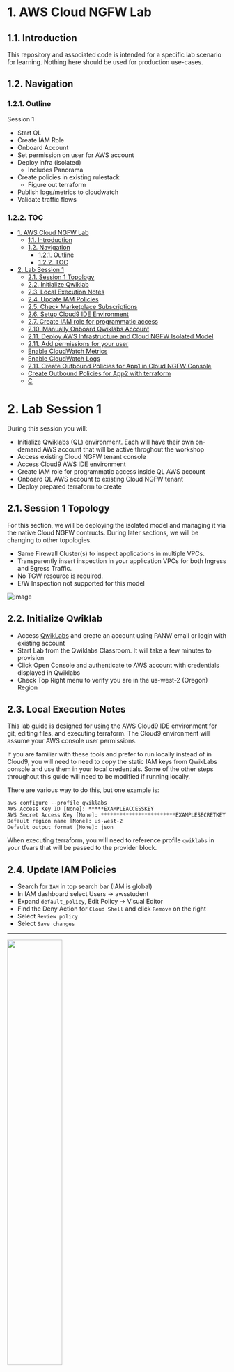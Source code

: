 # 1. AWS Cloud NGFW Lab

## 1.1. Introduction

This repository and associated code is intended for a specific lab scenario for learning. Nothing here should be used for production use-cases.

## 1.2. Navigation

### 1.2.1. Outline

Session 1
- Start QL
- Create IAM Role
- Onboard Account
- Set permission on user for AWS account
- Deploy infra (isolated)
  - Includes Panorama
- Create policies in existing rulestack
  - Figure out terraform
- Publish logs/metrics to cloudwatch
- Validate traffic flows

### 1.2.2. TOC

- [1. AWS Cloud NGFW Lab](#1-aws-cloud-ngfw-lab)
  - [1.1. Introduction](#11-introduction)
  - [1.2. Navigation](#12-navigation)
    - [1.2.1. Outline](#121-outline)
    - [1.2.2. TOC](#122-toc)
- [2. Lab Session 1](#2-lab-session-1)
  - [2.1. Session 1 Topology](#21-session-1-topology)
  - [2.2. Initialize Qwiklab](#22-initialize-qwiklab)
  - [2.3. Local Execution Notes](#23-local-execution-notes)
  - [2.4. Update IAM Policies](#24-update-iam-policies)
  - [2.5. Check Marketplace Subscriptions](#25-check-marketplace-subscriptions)
  - [2.6. Setup Cloud9 IDE Environment](#26-setup-cloud9-ide-environment)
  - [2.7. Create IAM role for programmatic access](#27-create-iam-role-for-programmatic-access)
  - [2.10. Manually Onboard Qwiklabs Account](#210-manually-onboard-qwiklabs-account)
  - [2.11. Deploy AWS Infrastructure and Cloud NGFW Isolated Model](#211-deploy-aws-infrastructure-and-cloud-ngfw-isolated-model)
  - [2.11. Add permissions for your user](#211-add-permissions-for-your-user)
  - [Enable CloudWatch Metrics](#enable-cloudwatch-metrics)
  - [Enable CloudWatch Logs](#enable-cloudwatch-logs)
  - [2.11. Create Outbound Policies for App1 in Cloud NGFW Console](#211-create-outbound-policies-for-app1-in-cloud-ngfw-console)
  - [Create Outbound Policies for App2 with terraform](#create-outbound-policies-for-app2-with-terraform)
  - [C](#c)



# 2. Lab Session 1

During this session you will:

- Initialize Qwiklabs (QL) environment. Each will have their own on-demand AWS account that will be active throghout the workshop
- Access existing Cloud NGFW tenant console
- Access Cloud9 AWS IDE environment
- Create IAM role for programmatic access inside QL AWS account
- Onboard QL AWS account to existing Cloud NGFW tenant
- Deploy prepared terraform to create 
  
## 2.1. Session 1 Topology

For this section, we will be deploying the isolated model and managing it via the native Cloud NGFW contructs. During later sections, we will be changing to other topologies.

- Same Firewall Cluster(s) to inspect applications in multiple VPCs.
- Transparently insert inspection in your application VPCs for both Ingress and Egress Traffic.
- No TGW resource is required.
- E/W Inspection not supported for this model

![image](https://github.com/PaloAltoNetworks/terraform-aws-swfw-modules/assets/9754982/a1b04cd9-2324-4488-a104-34fdb15e4254)



## 2.2. Initialize Qwiklab

- Access [QwikLabs](https://paloaltonetworks.qwiklabs.com/) and create an account using PANW email or login with existing account
- Start Lab from the Qwiklabs Classroom. It will take a few minutes to provision
- Click Open Console and authenticate to AWS account with credentials displayed in Qwiklabs
- Check Top Right menu to verify you are in the us-west-2 (Oregon) Region

  
## 2.3. Local Execution Notes

This lab guide is designed for using the AWS Cloud9 IDE environment for git, editing files, and executing terraform. The Cloud9 environment will assume your AWS console user permissions.

If you are familiar with these tools and prefer to run locally instead of in Cloud9, you will need to need to copy the static IAM keys from QwikLabs console and use them in your local credentials. Some of the other steps throughout this guide will need to be modified if running locally.

There are various way to do this, but one example is:

```
aws configure --profile qwiklabs
AWS Access Key ID [None]: *****EXAMPLEACCESSKEY
AWS Secret Access Key [None]: ************************EXAMPLESECRETKEY
Default region name [None]: us-west-2
Default output format [None]: json
```

When executing terraform, you will need to reference profile `qwiklabs` in your tfvars that will be passed to the provider block.


## 2.4. Update IAM Policies


- Search for `IAM` in top search bar (IAM is global)
- In IAM dashboard select Users -> awsstudent
- Expand `default_policy`, Edit Policy -> Visual Editor
- Find the Deny Action for `Cloud Shell` and click `Remove` on the right
- Select `Review policy`
- Select `Save changes`

---

<img src="https://user-images.githubusercontent.com/43679669/200521132-07ca60f0-2186-49cc-b6ac-4c3477de3abf.png" width=50% height=50%>


> &#8505; Qwiklabs has an explicit Deny for CloudShell. However, we have permissions to remove this deny policy. Take a look at the other Deny statements while you are here.

> &#8505; It is important to be familiar with IAM concepts for Cloud NGFW deployments. Several features (such as bootstrap, custom metrics, cloudwatch logs, HA, VM Monitoring) require IAM permissions. You also need to consider IAM permissions in order to deploy with IaC or if using lambda for custom automation.

---

## 2.5. Check Marketplace Subscriptions

> &#8505; Before you can launch Panorama images in an account, the account must first have accepted the Marketplace License agreement for that product.

> &#8505; The QwikLabs accounts should already be subscribed to these offers, but we will need to verify and correct if required.

- Search for `AWS Marketplace Subscriptions` in top search bar
- Verify that there is an active subscription for:
  - `Palo Alto Networks Panorama`

<img src="https://user-images.githubusercontent.com/43679669/210279563-6e313499-41fb-42b3-b516-636df544c6e6.gif" width=50% height=50%>

- If you have the Panorama subscription, continue to the next section
- If you are missing either subscription, select `Discover Products` and search for `palo alto`
- Select `Palo Alto Networks Panorama` as needed
- Continue to Subscribe
- Accept Terms
- Allow a few moments for the Subscription to be processed
- Repeat for the other Subscription if needed
- Exit out of the Marketplace
- Notify lab instructor if you have any issues

---

## 2.6. Setup Cloud9 IDE Environment

- Copy Cloud9 URL from QwikLabs
  - Alternatively, search for Cloud9 in AWS Console
- Once inside the environment, we need to adjust a setting for IAM to work
  - Cloud9 Icon in top left -> Preferences
  - AWS Settings
  - Disable `AWS managed temporary credentials`
---

- Run below command from Cloud9 terminal. It will:
  - Clone the repository that contains the code and resources for this lab
  - Execute a shell script to install terraform in the Cloud9 envitonment


```
cd ~/environment && git clone https://github.com/seanyoungberg/terraform-aws-swfw-modules.git && chmod +x ~/environment/terraform-aws-swfw-modules/deployments/install_terraform.sh && ~/environment/terraform-aws-swfw-modules/deployments/install_terraform.sh
```


> &#8505; Terraform projects often have version constraints in the code to protect against potentially breaking syntax changes when new version is released. For this project, the [version constraint](https://github.com/PaloAltoNetworks/lab-aws-gwlb-vmseries/blob/main/terraform/vmseries/versions.tf) is:
> ```
> terraform {
>  required_version = ">= 1.3.0, < 2.0.0"
>}
>```
>
>Terraform is distributed as a single binary so isn't usually managed by OS package managers. It simply needs to be downloaded and put into a system `$PATH` location. In this case ~/bin/terraform.

---

## 2.7. Create IAM role for programmatic access

Before we can deploy Cloud NGFW resources with Terraform, we must first create a role in AWS.

You will authenticate against your Cloud NGFW by assuming roles in your AWS account that are allowed to make API calls to the AWS API Gateway service. The associated tags with the roles dictate the type of Cloud NGFW programmatic access granted — Firewall Admin, RuleStack Admin, or Global Rulestack Admin.

- Execute terraform to create IAM role

```
cd ~/environment/terraform-aws-swfw-modules/deployments/iam_roles_cloudngfw/

cp example.tfvars terraform.tfvars

terraform init

terraform apply
```

- View the IAM Role in Console

> &#10067; What is the purpose of this role?

> &#10067; Who can assume this role?

> &#10067; What do the tags allow?
 



## 2.10. Manually Onboard Qwiklabs Account

- Navigate to the [Cloud NGFW web console](https://web.aws.cloudngfw.paloaltonetworks.com/)
- Authenticate with PANW SSO
- Settings -> AWS Accounts -> Add AWS Account
- Enter Account ID -> Download Cloud Formation Template
- Create a new Cloud Formation Stack in the QwikLabs AWS account with `Upload a template file` option
- Upload the yaml file you downloaded
- Enter a name for the stack `CloudNgfwOnboarding`
- Enter TrustedAccount ID and ExternalID from Cloud NGFW Console
  - Use `Check Details` on the AWS Accounts section
- Other Parameters should remain with default values
- Deploy Stack and ensure it completes successfully

This template will create four different IAM roles that will allow Cloud NGFW service to perform actions inside the customer account.

After Stack creation is complete, we must let Cloud NGFW know the ARN of the cross-account roles that were created.
- In Cloud NGFW console, Use Actions menus on your AWS account to manage cross account roles
- The ARNs of the roles can be found on the Outputs section of the CloudFormation Stack
- Verify Status in Cloud NGFW Console goes to Success

> &#8505; It is not currently possible to modify these role ARN mappings after they are saved. You must delete and re-add the account if there is any mistake.

> &#10067; Which IAM Role(s) are required?

## 2.11. Deploy AWS Infrastructure and Cloud NGFW Isolated Model

During this step, you will deploy a prepared terraform package based on the public module example. It will create the AWS infrastructure as well as utilize the CloudNGFW provider to deploy a Cloud NGFW resource and basic local rulestack.

The initial deployment will be isolated model, where GWLB endpoints are created in each application VPC. All inbound and outboud Internet traffic is directed to endpoints inside the application VPC.

- Same Firewall Cluster(s) to inspect applications in multiple VPCs.
- Transparently insert inspection in your application VPCs for both Ingress and Egress Traffic.
- No TGW resource is required.
- E/W Inspection not supported for this model

![image](https://github.com/PaloAltoNetworks/terraform-aws-swfw-modules/assets/9754982/a1b04cd9-2324-4488-a104-34fdb15e4254)

```
cd ~/environment/terraform-aws-swfw-modules/deployments/ql_cloudngfw_isolated_design/

cp example.tfvars terraform.tfvars
```

We will all be sharing the same Cloud NGFW tenant, so need to set a unique name to identify your resources.

- Edit value of `name_prefix` in `terraform.tfvars` to your name or a unique identifier
- **Make sure to save the change if you edit in the Cloud9 IDE.**

- All other values can stay the same for now
- Deploy infrastructure

```
terraform init
terraform apply
```

Deployment will take around 5 minutes and then another 15 minutes before Cloud NGFW resource is ready.

## 2.11. Add permissions for your user

CloudNGFW creates separate roles for each AWS account. Even if a user has tenant admin, you still must add specific roles to have permissions for RuleStacks and Firewalls per account.

- In Cloud NGFW Console
- Settings -> Users and Roles
- Edit your user to add LocalFirewallAdmin and LocalRuleStackAdmin for your Qwiklabs AWS account

T


## Enable CloudWatch Metrics


## Enable CloudWatch Logs



## 2.11. Create Outbound Policies for App1 in Cloud NGFW Console

- Prefix List for Source
- FQDN List for Destination
- App ID Policy


## Create Outbound Policies for App2 with terraform

## C